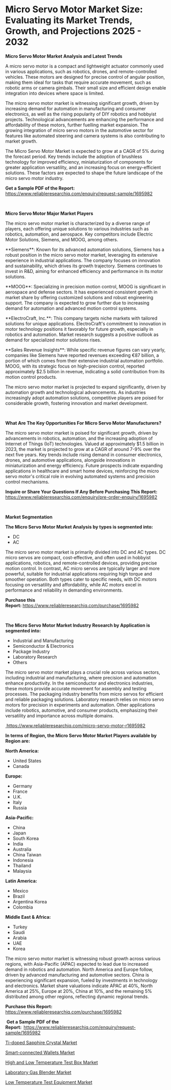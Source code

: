 <p><h1>Micro Servo Motor Market Size: Evaluating its Market Trends, Growth, and Projections 2025 - 2032</h1></p><p><strong>Micro Servo Motor Market Analysis and Latest Trends</strong></p>
<p><p>A micro servo motor is a compact and lightweight actuator commonly used in various applications, such as robotics, drones, and remote-controlled vehicles. These motors are designed for precise control of angular position, making them ideal for tasks that require accurate movement, such as robotic arms or camera gimbals. Their small size and efficient design enable integration into devices where space is limited.</p><p>The micro servo motor market is witnessing significant growth, driven by increasing demand for automation in manufacturing and consumer electronics, as well as the rising popularity of DIY robotics and hobbyist projects. Technological advancements are enhancing the performance and affordability of these motors, further fuelling market expansion. The growing integration of micro servo motors in the automotive sector for features like automated steering and camera systems is also contributing to market growth.</p><p>The Micro Servo Motor Market is expected to grow at a CAGR of 5% during the forecast period. Key trends include the adoption of brushless technology for improved efficiency, miniaturization of components for greater application versatility, and an increasing focus on energy-efficient solutions. These factors are expected to shape the future landscape of the micro servo motor industry.</p></p>
<p><strong>Get a Sample PDF of the Report:&nbsp;</strong> <a href="https://www.reliableresearchiq.com/enquiry/request-sample/1695982?utm_campaign=121&utm_medium=2&utm_source=Github&utm_content=ia&utm_term=27032025&utm_id=micro-servo-motor">https://www.reliableresearchiq.com/enquiry/request-sample/1695982</a></p>
<p>&nbsp;</p>
<p><strong>Micro Servo Motor Major Market Players</strong></p>
<p><p>The micro servo motor market is characterized by a diverse range of players, each offering unique solutions to various industries such as robotics, automation, and aerospace. Key competitors include Electric Motor Solutions, Siemens, and MOOG, among others.</p><p>**Siemens**: Known for its advanced automation solutions, Siemens has a robust position in the micro servo motor market, leveraging its extensive experience in industrial applications. The company focuses on innovation and sustainability, which drives its growth trajectory. Siemens continues to invest in R&D, aiming for enhanced efficiency and performance in its motor solutions.</p><p>**MOOG**: Specializing in precision motion control, MOOG is significant in aerospace and defense sectors. It has experienced consistent growth in market share by offering customized solutions and robust engineering support. The company is expected to grow further due to increasing demand for automation and advanced motion control systems.</p><p>**ElectroCraft, Inc.**: This company targets niche markets with tailored solutions for unique applications. ElectroCraft's commitment to innovation in motor technology positions it favorably for future growth, especially in robotics and automation. Market research suggests a positive outlook as demand for specialized motor solutions rises.</p><p>**Sales Revenue Insights**: While specific revenue figures can vary yearly, companies like Siemens have reported revenues exceeding €87 billion, a portion of which comes from their extensive industrial automation portfolio. MOOG, with its strategic focus on high-precision control, reported approximately $2.5 billion in revenue, indicating a solid contribution from its motion control products.</p><p>The micro servo motor market is projected to expand significantly, driven by automation growth and technological advancements. As industries increasingly adopt automation solutions, competitive players are poised for considerable growth, fostering innovation and market development.</p></p>
<p>&nbsp;</p>
<p><strong>What Are The Key Opportunities For Micro Servo Motor Manufacturers?</strong></p>
<p><p>The micro servo motor market is poised for significant growth, driven by advancements in robotics, automation, and the increasing adoption of Internet of Things (IoT) technologies. Valued at approximately $1.5 billion in 2023, the market is projected to grow at a CAGR of around 7-9% over the next five years. Key trends include rising demand in consumer electronics, drones, and automotive applications, alongside innovations in miniaturization and energy efficiency. Future prospects indicate expanding applications in healthcare and smart home devices, reinforcing the micro servo motor's critical role in evolving automated systems and precision control mechanisms.</p></p>
<p><strong>Inquire or Share Your Questions If Any Before Purchasing This Report:</strong> <a href="https://www.reliableresearchiq.com/enquiry/pre-order-enquiry/1695982?utm_campaign=121&utm_medium=2&utm_source=Github&utm_content=ia&utm_term=27032025&utm_id=micro-servo-motor">https://www.reliableresearchiq.com/enquiry/pre-order-enquiry/1695982</a></p>
<p>&nbsp;</p>
<p><strong>Market Segmentation</strong></p>
<p><strong>The Micro Servo Motor Market Analysis by types is segmented into:</strong></p>
<p><ul><li>DC</li><li>AC</li></ul></p>
<p><p>The micro servo motor market is primarily divided into DC and AC types. DC micro servos are compact, cost-effective, and often used in hobbyist applications, robotics, and remote-controlled devices, providing precise motion control. In contrast, AC micro servos are typically larger and more powerful, suitable for industrial applications requiring high torque and smoother operation. Both types cater to specific needs, with DC motors focusing on versatility and affordability, while AC motors excel in performance and reliability in demanding environments.</p></p>
<p><strong>Purchase this Report:&nbsp;</strong><a href="https://www.reliableresearchiq.com/purchase/1695982?utm_campaign=121&utm_medium=2&utm_source=Github&utm_content=ia&utm_term=27032025&utm_id=micro-servo-motor">https://www.reliableresearchiq.com/purchase/1695982</a></p>
<p>&nbsp;</p>
<p><strong>The Micro Servo Motor Market Industry Research by Application is segmented into:</strong></p>
<p><ul><li>Industrial and Manufacturing</li><li>Semiconductor & Electronics</li><li>Package Industry</li><li>Laboratory Research</li><li>Others</li></ul></p>
<p><p>The micro servo motor market plays a crucial role across various sectors, including industrial and manufacturing, where precision and automation enhance productivity. In the semiconductor and electronics industries, these motors provide accurate movement for assembly and testing processes. The packaging industry benefits from micro servos for efficient and reliable packaging solutions. Laboratory research relies on micro servo motors for precision in experiments and automation. Other applications include robotics, automotive, and consumer products, emphasizing their versatility and importance across multiple domains.</p></p>
<p><a href="https://www.reliableresearchiq.com/micro-servo-motor-r1695982?utm_campaign=121&utm_medium=2&utm_source=Github&utm_content=ia&utm_term=27032025&utm_id=micro-servo-motor">&nbsp;https://www.reliableresearchiq.com/micro-servo-motor-r1695982</a></p>
<p><strong>In terms of Region, the Micro Servo Motor Market Players available by Region are:</strong></p>
<p>
    <p> <strong> North America: </strong>
        <ul>
            <li>United States</li>
            <li>Canada</li>
        </ul>
        </p> 
    <p> <strong> Europe: </strong>
        <ul>
            <li>Germany</li>
            <li>France</li>
            <li>U.K.</li>
            <li>Italy</li>
            <li>Russia</li>
        </ul>
        </p> 
    <p> <strong> Asia-Pacific: </strong>
        <ul>
            <li>China</li>
            <li>Japan</li>
            <li>South Korea</li>
            <li>India</li>
            <li>Australia</li>
            <li>China Taiwan</li>
            <li>Indonesia</li>
            <li>Thailand</li>
            <li>Malaysia</li>
        </ul>
        </p> 
    <p> <strong> Latin America: </strong>
        <ul>
            <li>Mexico</li>
            <li>Brazil</li>
            <li>Argentina Korea</li>
            <li>Colombia</li>
        </ul>
        </p> 
    <p> <strong> Middle East & Africa: </strong>
        <ul>
            <li>Turkey</li>
            <li>Saudi</li>
            <li>Arabia</li>
            <li>UAE</li>
            <li>Korea</li>
        </ul>
    </p>
    </p>
<p><p>The micro servo motor market is witnessing robust growth across various regions, with Asia-Pacific (APAC) expected to lead due to increased demand in robotics and automation. North America and Europe follow, driven by advanced manufacturing and automotive sectors. China is experiencing significant expansion, fueled by investments in technology and electronics. Market share valuations indicate APAC at 40%, North America at 25%, Europe at 20%, China at 10%, and the remaining 5% distributed among other regions, reflecting dynamic regional trends.</p></p>
<p><strong>Purchase this Report: </strong><a href="https://www.reliableresearchiq.com/purchase/1695982?utm_campaign=121&utm_medium=2&utm_source=Github&utm_content=ia&utm_term=27032025&utm_id=micro-servo-motor">https://www.reliableresearchiq.com/purchase/1695982</a></p>
<p>&nbsp;<strong>Get a Sample PDF of the Report:&nbsp;&nbsp;</strong><a href="https://www.reliableresearchiq.com/enquiry/request-sample/1695982?utm_campaign=121&utm_medium=2&utm_source=Github&utm_content=ia&utm_term=27032025&utm_id=micro-servo-motor">https://www.reliableresearchiq.com/enquiry/request-sample/1695982</a></p>
<p><strong></strong></p>
<p><p><a href="https://github.com/vjorelaclliv/Market-Research-Report-List-1/blob/main/ti-doped-sapphire-crystal-market.md?utm_campaign=121&utm_medium=2&utm_source=Github&utm_content=ia&utm_term=27032025&utm_id=micro-servo-motor">Ti-doped Sapphire Crystal Market</a></p><p><a href="https://github.com/djembashote/Market-Research-Report-List-1/blob/main/smart-connected-wallets-market.md?utm_campaign=121&utm_medium=2&utm_source=Github&utm_content=ia&utm_term=27032025&utm_id=micro-servo-motor">Smart-connected Wallets Market</a></p><p><a href="https://github.com/xalatieusope/Market-Research-Report-List-1/blob/main/high-and-low-temperature-test-box-market.md?utm_campaign=121&utm_medium=2&utm_source=Github&utm_content=ia&utm_term=27032025&utm_id=micro-servo-motor">High and Low Temperature Test Box Market</a></p><p><a href="https://github.com/kaloyhboosh/Market-Research-Report-List-1/blob/main/laboratory-gas-blender-market.md?utm_campaign=121&utm_medium=2&utm_source=Github&utm_content=ia&utm_term=27032025&utm_id=micro-servo-motor">Laboratory Gas Blender Market</a></p><p><a href="https://github.com/xtysizov/Market-Research-Report-List-1/blob/main/low-temperature-test-equipment-market.md?utm_campaign=121&utm_medium=2&utm_source=Github&utm_content=ia&utm_term=27032025&utm_id=micro-servo-motor">Low Temperature Test Equipment Market</a></p></p>